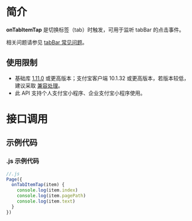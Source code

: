 
# 简介
**onTabItemTap** 是切换标签（tab）时触发，可用于监听 tabBar 的点击事件。

相关问题请参见 [tabBar 常见问题](/mini/api/do7urq)。

## 使用限制

- 基础库 [1.11.0](https://opendocs.alipay.com/mini/framework/lib) 或更高版本；支付宝客户端 10.1.32 或更高版本，若版本较低，建议采取 [兼容处理](/mini/framework/compatibility)。
- 此 API 支持个人支付宝小程序、企业支付宝小程序使用。

# 接口调用

## 示例代码

### .js 示例代码
```javascript
//.js
Page({
  onTabItemTap(item) {
    console.log(item.index)
    console.log(item.pagePath)
    console.log(item.text)
  }
})
```
